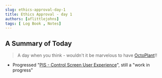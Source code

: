 ```yaml
---
slug: ethics-approval-day-1
title: Ethics Approval - day 1
authors: [aflittlejohns]
tags: [ Log Book , Notes]
---
```


## A Summary of Today

> A day when you think - wouldn't it be marvelous to have [OctoPlant](https://amdt.com/en/octoplant)!!

- Progressed "[PIS - Control Screen User Experience](/ProjectUni/research/participate-information-sheet)", still a "work in progress"